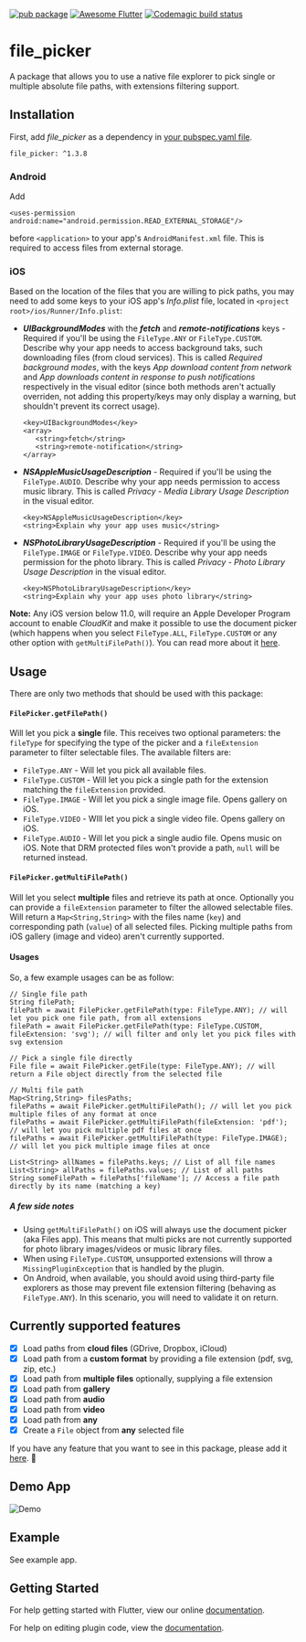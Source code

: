 [![pub package](https://img.shields.io/pub/v/file_picker.svg)](https://pub.dartlang.org/packages/file_picker)
[![Awesome Flutter](https://img.shields.io/badge/Awesome-Flutter-blue.svg?longCache=true&style=flat-square)](https://github.com/Solido/awesome-flutter)
[![Codemagic build status](https://api.codemagic.io/apps/5ce89f4a9b46f5000ca89638/5ce89f4a9b46f5000ca89637/status_badge.svg)](https://codemagic.io/apps/5ce89f4a9b46f5000ca89638/5ce89f4a9b46f5000ca89637/latest_build)

# file_picker

A package that allows you to use a native file explorer to pick single or multiple absolute file paths, with extensions filtering support.

## Installation

First, add  *file_picker*  as a dependency in [your pubspec.yaml file](https://flutter.io/platform-plugins/).

```
file_picker: ^1.3.8
```
### Android

Add
```
<uses-permission android:name="android.permission.READ_EXTERNAL_STORAGE"/>
```
before `<application>` to your app's `AndroidManifest.xml` file. This is required to access files from external storage.


### iOS
Based on the location of the files that you are willing to pick paths, you may need to add some keys to your iOS app's _Info.plist_ file, located in `<project root>/ios/Runner/Info.plist`:

* **_UIBackgroundModes_** with the **_fetch_** and **_remote-notifications_** keys - Required if you'll be using the `FileType.ANY` or `FileType.CUSTOM`. Describe why your app needs to access background taks, such downloading files (from cloud services). This is called _Required background modes_, with the keys _App download content from network_ and _App downloads content in response to push notifications_ respectively in the visual editor (since both methods aren't actually overriden, not adding this property/keys may only display a warning, but shouldn't prevent its correct usage).

  ```
  <key>UIBackgroundModes</key>
  <array>
     <string>fetch</string>
     <string>remote-notification</string>
  </array>
  ```

* **_NSAppleMusicUsageDescription_** - Required if you'll be using the `FileType.AUDIO`. Describe why your app needs permission to access music library. This is called _Privacy - Media Library Usage Description_ in the visual editor.

   ```
   <key>NSAppleMusicUsageDescription</key>
   <string>Explain why your app uses music</string>
   ```


* **_NSPhotoLibraryUsageDescription_** - Required if you'll be using the `FileType.IMAGE` or `FileType.VIDEO`. Describe why your app needs permission for the photo library. This is called _Privacy - Photo Library Usage Description_ in the visual editor.

   ```
   <key>NSPhotoLibraryUsageDescription</key>
   <string>Explain why your app uses photo library</string>
   ```

**Note:** Any iOS version below 11.0, will require an Apple Developer Program account to enable _CloudKit_ and make it possible to use the document picker (which happens when you select `FileType.ALL`, `FileType.CUSTOM` or any other option with `getMultiFilePath()`). You can read more about it [here]( https://developer.apple.com/library/archive/documentation/DataManagement/Conceptual/CloudKitQuickStart/EnablingiCloudandConfiguringCloudKit/EnablingiCloudandConfiguringCloudKit.html).  


## Usage
There are only two methods that should be used with this package:

#### `FilePicker.getFilePath()`

Will let you pick a **single** file. This receives two optional parameters: the `fileType` for specifying the type of the picker and a `fileExtension` parameter to filter selectable files. The available filters are:
  * `FileType.ANY` - Will let you pick all available files.
  * `FileType.CUSTOM` - Will let you pick a single path for the extension matching the `fileExtension` provided.
  * `FileType.IMAGE` - Will let you pick a single image file. Opens gallery on iOS.
  * `FileType.VIDEO` - WIll let you pick a single video file. Opens gallery on iOS.
  * `FileType.AUDIO` - Will let you pick a single audio file. Opens music on iOS. Note that DRM protected files won't provide a path, `null` will be returned instead. 

#### `FilePicker.getMultiFilePath()`

Will let you select **multiple** files and retrieve its path at once. Optionally you can provide a `fileExtension` parameter to filter the allowed selectable files.
Will return a `Map<String,String>` with the files name (`key`) and corresponding path (`value`) of all selected files. 
Picking multiple paths from iOS gallery (image and video) aren't currently supported. 

#### Usages

So, a few example usages can be as follow:
```
// Single file path
String filePath;
filePath = await FilePicker.getFilePath(type: FileType.ANY); // will let you pick one file path, from all extensions
filePath = await FilePicker.getFilePath(type: FileType.CUSTOM, fileExtension: 'svg'); // will filter and only let you pick files with svg extension

// Pick a single file directly
File file = await FilePicker.getFile(type: FileType.ANY); // will return a File object directly from the selected file

// Multi file path
Map<String,String> filesPaths;
filePaths = await FilePicker.getMultiFilePath(); // will let you pick multiple files of any format at once
filePaths = await FilePicker.getMultiFilePath(fileExtension: 'pdf'); // will let you pick multiple pdf files at once
filePaths = await FilePicker.getMultiFilePath(type: FileType.IMAGE); // will let you pick multiple image files at once

List<String> allNames = filePaths.keys; // List of all file names
List<String> allPaths = filePaths.values; // List of all paths
String someFilePath = filePaths['fileName']; // Access a file path directly by its name (matching a key)
```

##### A few side notes
* Using `getMultiFilePath()` on iOS will always use the document picker (aka Files app). This means that multi picks are not currently supported for photo library images/videos or music library files. 
* When using `FileType.CUSTOM`, unsupported extensions will throw a `MissingPluginException` that is handled by the plugin.
* On Android, when available, you should avoid using third-party file explorers as those may prevent file extension filtering (behaving as `FileType.ANY`). In this scenario, you will need to validate it on return.

## Currently supported features
* [X] Load paths from **cloud files** (GDrive, Dropbox, iCloud)
* [X] Load path from a **custom format** by providing a file extension (pdf, svg, zip, etc.)
* [X] Load path from **multiple files** optionally, supplying a file extension
* [X] Load path from **gallery**
* [X] Load path from **audio**
* [X] Load path from **video**
* [X] Load path from **any** 
* [X] Create a `File` object from **any** selected file

If you have any feature that you want to see in this package, please add it [here](https://github.com/miguelpruivo/plugins_flutter_file_picker/issues/99). 🎉

## Demo App

![Demo](https://github.com/miguelpruivo/plugins_flutter_file_picker/blob/master/example/example.gif)

## Example
See example app.

## Getting Started

For help getting started with Flutter, view our online
[documentation](https://flutter.io/).

For help on editing plugin code, view the [documentation](https://flutter.io/platform-plugins/#edit-code).



